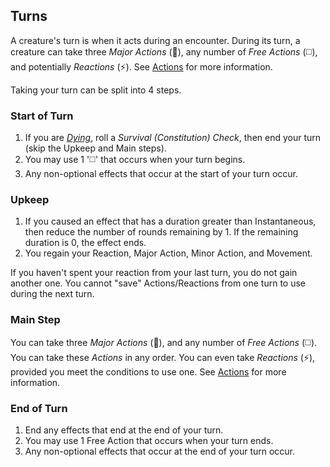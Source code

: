 ## Turns

A creature's turn is when it acts during an encounter. During its turn, a creature can take three *Major Actions* (🔷), any number of *Free Actions* (◻️), and potentially *Reactions* (⚡). See [Actions] for more information.

Taking your turn can be split into 4 steps.

### Start of Turn

1. If you are *[Dying]*, roll a *Survival (Constitution) Check*, then end your turn (skip the Upkeep and Main steps).
2. You may use 1 '◻️' that occurs when your turn begins.
3. Any non-optional effects that occur at the start of your turn occur.

### Upkeep

1. If you caused an effect that has a duration greater than Instantaneous, then reduce the number of rounds remaining by 1. If the remaining duration is 0, the effect ends.
2. You regain your Reaction, Major Action, Minor Action, and Movement.

If you haven't spent your reaction from your last turn, you do not gain another one. You cannot "save" Actions/Reactions from one turn to use during the next turn.

### Main Step

You can take three *Major Actions* (🔷), and any number of *Free Actions* (◻️). You can take these *Actions* in any order. You can even take *Reactions* (⚡), provided you meet the conditions to use one. See [Actions] for more information.

### End of Turn

1. End any effects that end at the end of your turn.
2. You may use 1 Free Action that occurs when your turn ends.
3. Any non-optional effects that occur at the end of your turn occur.

[Actions]: ./Actions.md
[Dying]: ../Conditions/Dying.md
